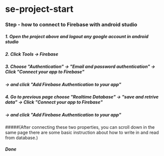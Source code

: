 # se-project-start
### Step - how to connect to Firebase with android studio
##### 1. Open the project above and logout any google account in android studio
##### 2. Click Tools -> Firebase
##### 3. Choose "Authentication" -> "Email and password authentication" -> Click "Connect your app to Firebase"
#####                                                               -> and click "Add Firebase Authentication to your app"
##### 4. Go to previous page choose "Realtime Database" -> "save and retrive data" -> Click "Connect your app to Firebase"
#####                                                                              -> and click "Add Firebase Authentication to your app"
#####(After connecting these two properties, you can scroll down in the same page there are some basic instruction about how to write in and read from database.)
##### Done
